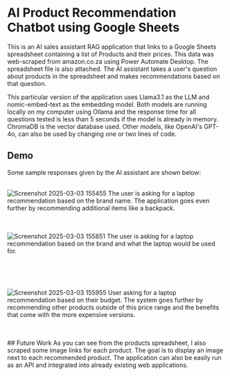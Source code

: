 # AI Product Recommendation Chatbot using Google Sheets
This is an AI sales assistant RAG application that links to a Google Sheets spreadsheet containing a list of Products and their prices. This data was web-scraped from amazon.co.za using Power Automate Desktop. The spreadsheet file is also attached. The AI assistant takes a user's question about products in the spreadsheet and makes recommendations based on that question. 

This particular version of the application uses Llama3.1 as the LLM and nomic-embed-text as the embedding model. Both models are running locally on my computer using Ollama and the response time for all questions tested is less than 5 seconds if the model is already in memory. ChromaDB is the vector database used. Other models, like OpenAI's GPT-4o, can also be used by changing one or two lines of code.

## Demo
Some sample responses given by the AI assistant are shown below:
<br>
<br>

![Screenshot 2025-03-03 155455](https://github.com/user-attachments/assets/871f836e-1b6b-4a7a-820e-ffd55a5150f6)
The user is asking for a laptop recommendation based on the brand name. The application goes even further by recommending additional items like a backpack.
<br>
<br>
<br>


![Screenshot 2025-03-03 155851](https://github.com/user-attachments/assets/98792703-170d-47a5-bbb7-684c4060815e)
The user is asking for a laptop recommendation based on the brand and what the laptop would be used for.

<br>
<br>
<br>

![Screenshot 2025-03-03 155955](https://github.com/user-attachments/assets/8b630bc2-3229-4f47-ae71-f0d7bfb8a6c1)
User asking for a laptop recommendation based on their budget. The system goes further by recommending other products outside of this price range and the benefits that come with the more expensive versions.

<br>
<br>
## Future Work
As you can see from the products spreadsheet, I also scraped some image links for each product. The goal is to display an image next to each recommended product. The application can also be easily run as an API and integrated into already existing web applications.
